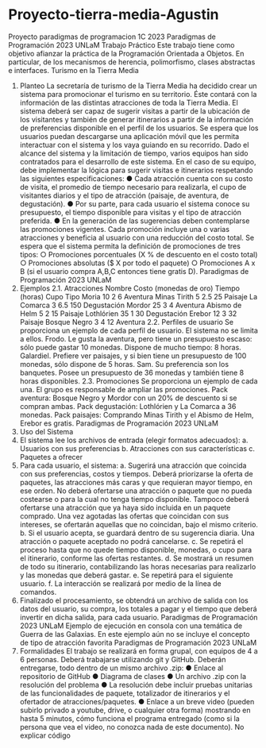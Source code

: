 # Proyecto-tierra-media-Agustin
Proyecto paradigmas de programacion 1C 2023
Paradigmas de Programación 2023 UNLaM
Trabajo Práctico
Este trabajo tiene como objetivo afianzar la práctica de la
Programación Orientada a Objetos. En particular, de los
mecanismos de herencia, polimorfismo, clases abstractas e
interfaces.
Turismo en la Tierra Media
1. Planteo
La secretaría de turismo de la Tierra Media ha decidido crear un sistema para promocionar
el turismo en su territorio. Éste contará con la información de las distintas atracciones de
toda la Tierra Media.
El sistema deberá ser capaz de sugerir visitas a partir de la ubicación de los visitantes y
también de generar itinerarios a partir de la información de preferencias disponible en el
perfil de los usuarios. Se espera que los usuarios puedan descargarse una aplicación móvil
que les permita interactuar con el sistema y los vaya guiando en su recorrido.
Dado el alcance del sistema y la limitación de tiempo, varios equipos han sido contratados
para el desarrollo de este sistema.
En el caso de su equipo, debe implementar la lógica para sugerir visitas e itinerarios
respetando las siguientes especificaciones:
● Cada atracción cuenta con su costo de visita, el promedio de tiempo necesario para
realizarla, el cupo de visitantes diarios y el tipo de atracción (paisaje, de aventura, de
degustación).
● Por su parte, para cada usuario el sistema conoce su presupuesto, el tiempo
disponible para visitas y el tipo de atracción preferida.
● En la generación de las sugerencias deben contemplarse las promociones vigentes.
Cada promoción incluye una o varias atracciones y beneficia al usuario con una
reducción del costo total. Se espera que el sistema permita la definición de
promociones de tres tipos:
○ Promociones porcentuales (X % de descuento en el costo total)
○ Promociones absolutas ($ X por todo el paquete)
○ Promociones A x B (si el usuario compra A,B,C entonces tiene gratis D).
Paradigmas de Programación 2023 UNLaM
2. Ejemplos
2.1. Atracciones
Nombre Costo
(monedas de oro)
Tiempo
(horas)
Cupo Tipo
Moria 10 2 6 Aventura
Minas Tirith 5 2.5 25 Paisaje
La Comarca 3 6.5 150 Degustación
Mordor 25 3 4 Aventura
Abismo de Helm 5 2 15 Paisaje
Lothlórien 35 1 30 Degustación
Erebor 12 3 32 Paisaje
Bosque Negro 3 4 12 Aventura
2.2. Perfiles de usuario
Se proporciona un ejemplo de cada perfil de usuario. El sistema no se limita a ellos.
Frodo. Le gusta la aventura, pero tiene un presupuesto escaso: sólo puede gastar 10
monedas. Dispone de mucho tiempo: 8 horas.
Galardiel. Prefiere ver paisajes, y si bien tiene un presupuesto de 100 monedas, sólo
dispone de 5 horas.
Sam. Su preferencia son los banquetes. Posee un presupuesto de 36 monedas y también
tiene 8 horas disponibles.
2.3. Promociones
Se proporciona un ejemplo de cada una. El grupo es responsable de ampliar las
promociones.
Pack aventura: Bosque Negro y Mordor con un 20% de descuento si se compran ambas.
Pack degustación: Lothlórien y La Comarca a 36 monedas.
Pack paisajes: Comprando Minas Tirith y el Abismo de Helm, Erebor es gratis.
Paradigmas de Programación 2023 UNLaM
3. Uso del Sistema
1. El sistema lee los archivos de entrada (elegir formatos adecuados):
a. Usuarios con sus preferencias
b. Atracciones con sus características
c. Paquetes a ofrecer
2. Para cada usuario, el sistema:
a. Sugerirá una atracción que coincida con sus preferencias, costos y
tiempos. Deberá priorizarse la oferta de paquetes, las atracciones más caras
y que requieran mayor tiempo, en ese orden. No deberá ofertarse una
atracción o paquete que no pueda costearse o para la cual no tenga tiempo
disponible. Tampoco deberá ofertarse una atracción que ya haya sido
incluida en un paquete comprado.
Una vez agotadas las ofertas que coincidan con sus intereses, se ofertarán
aquellas que no coincidan, bajo el mismo criterio.
b. Si el usuario acepta, se guardará dentro de su sugerencia diaria.
Una atracción o paquete aceptado no podrá cancelarse.
c. Se repetirá el proceso hasta que no quede tiempo disponible, monedas, o
cupo para el itinerario, conforme las ofertas restantes.
d. Se mostrará un resumen de todo su itinerario, contabilizando las horas
necesarias para realizarlo y las monedas que deberá gastar.
e. Se repetirá para el siguiente usuario.
f. La interacción se realizará por medio de la línea de comandos.
3. Finalizado el procesamiento, se obtendrá un archivo de salida con los datos del
usuario, su compra, los totales a pagar y el tiempo que deberá invertir en dicha
salida, para cada usuario.
Paradigmas de Programación 2023 UNLaM
Ejemplo de ejecución en consola con una temática de Guerra de las Galaxias. En este
ejemplo aún no se incluye el concepto de tipo de atracción favorita
Paradigmas de Programación 2023 UNLaM
4. Formalidades
El trabajo se realizará en forma grupal, con equipos de 4 a 6 personas. Deberá trabajarse
utilizando git y GitHub.
Deberán entregarse, todo dentro de un mismo archivo .zip:
● Enlace al repositorio de GitHub
● Diagrama de clases
● Un archivo .zip con la resolución del problema
● La resolución debe incluir pruebas unitarias de las funcionalidades de paquete,
totalizador de itinerarios y el ofertador de atracciones/paquetes.
● Enlace a un breve video (pueden subirlo privado a youtube, drive, o cualquier otra
forma) mostrando en hasta 5 minutos, cómo funciona el programa entregado (como
si la persona que vea el video, no conozca nada de este documento). No explicar
código
